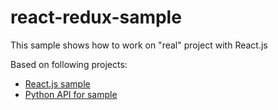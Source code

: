 # react-redux-sample

This sample shows how to work on "real" project with React.js

Based on following projects:
* [React.js sample](https://github.com/wowkin2/react-redux-sample)
* [Python API for sample](https://github.com/wowkin2/react-redux-api)
